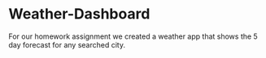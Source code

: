 # Weather-Dashboard
For our homework assignment we created a weather app that shows the 5 day forecast for any searched city.
